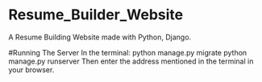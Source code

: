 # Resume_Builder_Website
 A Resume Building Website made with Python, Django.

#Running The Server
    In the terminal:
        python manage.py migrate
        python manage.py runserver
    Then enter the address mentioned in the terminal in your browser.
